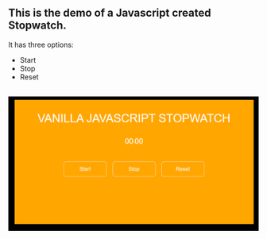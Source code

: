 ## This is the demo of a Javascript created Stopwatch.

It has three options:
* Start
* Stop
* Reset
<br>
<img src="https://github.com/Pawan300/Javascript_projects/blob/main/Stopwatch/image.PNG">

